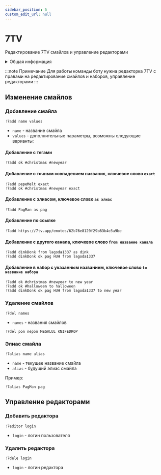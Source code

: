```yaml
---
sidebar_position: 5
custom_edit_url: null
---
```


# 7TV

Редактирование 7TV смайлов и управление редакторами

<details>
  <summary>Общая информация</summary>
  <ul>
    <li><b>Название:</b> 7add</li>
    <li><b>Элиасы:</b> 7del, 7alias, 7editor, 7dele</li>
    <li><b>Кулдаун:</b> общий 5 секунд</li>
    <li><a href="https://github.com/Relanit/ModBoty/blob/master/ModBoty/cogs/7tv.py"><b>Исходный код</b></a></li>
  </ul>
</details>

:::note Примечание
Для работы команды боту нужна редакторка 7TV с правами на редактирование смайлов и наборов, управление редакторами
:::

## Изменение смайлов

### Добавление смайла
`!7add name values`
- `name` - название смайла
- `values` - дополнительные параметры, возможны следующие варианты:

#### Добавление с тегами

    !7add ok #christmas #newyear


#### Добавление с точным совпадением названия, ключевое слово `exact`

    !7add pepeMelt exact
    !7add ok #christmas #newyear exact


#### Добавление с элиасом, ключевое слово `as элиас`

    !7add PagMan as pag

#### Добавление по ссылке

    !7add https://7tv.app/emotes/62b76e8120f29b83b4e3a9be
 

#### Добавление с другого канала, ключевое слово `from название канала`

    !7add dinkDonk from lagoda1337 as dink
    !7add dinkDonk ok pag HUH from lagoda1337


#### Добавление в набор с указанным названием, ключевое слово `to название набора`

    !7add ok #christmas #newyear to new year
    !7add ok #halloween to halloween
    !7add dinkDonk ok pag HUH from lagoda1337 to new year


### Удаление смайлов
`!7del names`
- `names` - названия смайлов

```
!7del pon nepon MEGALUL KNIFEDROP
```

### Элиас смайла
`!7alias name alias`
- `name` - текущее название смайла
- `alias` - будущий элиас смайла

Пример:
```
!7alias PagMan pag
```

## Управление редакторами

### Добавить редактора
`!7editor login`
- `login` - логин пользователя

### Удалить редактора
`!7dele login`
- `login` - логин редактора
